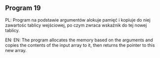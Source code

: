 ## Program 19

PL: Program na podstawie argumentów alokuje pamięć i kopiuje do niej zawartośc tablicy wejściowej, po czym zwraca wskaźnik do tej nowej tablicy.

EN: EN: The program allocates the memory based on the arguments and copies the contents of the input array to it, then returns the pointer to this new array.